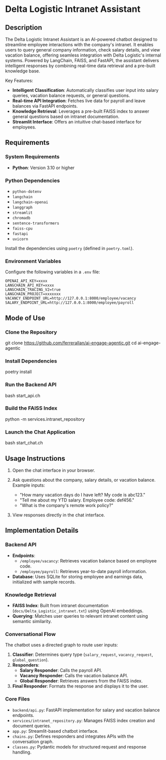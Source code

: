 # Delta Logistic Intranet Assistant

## Description

The Delta Logistic Intranet Assistant is an AI-powered chatbot designed to streamline employee interactions with the company's intranet. It enables users to query general company information, check salary details, and view vacation balance, offering seamless integration with Delta Logistic's internal systems. Powered by LangChain, FAISS, and FastAPI, the assistant delivers intelligent responses by combining real-time data retrieval and a pre-built knowledge base.

Key Features:
- **Intelligent Classification**: Automatically classifies user input into salary queries, vacation balance requests, or general questions.
- **Real-time API Integration**: Fetches live data for payroll and leave balances via FastAPI endpoints.
- **Knowledge Retrieval**: Leverages a pre-built FAISS index to answer general questions based on intranet documentation.
- **Streamlit Interface**: Offers an intuitive chat-based interface for employees.

## Requirements

### System Requirements
- **Python**: Version 3.10 or higher

### Python Dependencies
- `python-dotenv`
- `langchain`
- `langchain-openai`
- `langgraph`
- `streamlit`
- `chromadb`
- `sentence-transformers`
- `faiss-cpu`
- `fastapi`
- `uvicorn`

Install the dependencies using `poetry` (defined in `poetry.toml`).

### Environment Variables
Configure the following variables in a `.env` file:
```plaintext
OPENAI_API_KEY=xxxx
LANGCHAIN_API_KEY=xxxx
LANGCHAIN_TRACING_V2=true
LANGCHAIN_PROJECT=xxxxxxx
VACANCY_ENDPOINT_URL=http://127.0.0.1:8000/employee/vacancy
SALARY_ENDPOINT_URL=http://127.0.0.1:8000/employee/payroll
```

## Mode of Use
### Clone the Repository
git clone https://github.com/ferrerallan/ai-engage-agentic.git
cd ai-engage-agentic

### Install Dependencies
poetry install

### Run the Backend API
bash start_api.ch

### Build the FAISS Index
python -m services.intranet_repository

### Launch the Chat Application
bash start_chat.ch


## Usage Instructions
1. Open the chat interface in your browser.

2. Ask questions about the company, salary details, or vacation balance. Example inputs:
   - "How many vacation days do I have left? My code is abc123."
   - "Tell me about my YTD salary. Employee code: def456."
   - "What is the company's remote work policy?"

3. View responses directly in the chat interface.


## Implementation Details

### Backend API
- **Endpoints**:
  - `/employee/vacancy`: Retrieves vacation balance based on employee code.
  - `/employee/payroll`: Retrieves year-to-date payroll information.
- **Database**: Uses SQLite for storing employee and earnings data, initialized with sample records.

### Knowledge Retrieval
- **FAISS Index**: Built from intranet documentation (`docs/Delta_Logistic_intranet.txt`) using OpenAI embeddings.
- **Querying**: Matches user queries to relevant intranet content using semantic similarity.

### Conversational Flow
The chatbot uses a directed graph to route user inputs:
1. **Classifier**: Determines query type (`salary_request`, `vacancy_request`, `global_question`).
2. **Responders**:
   - **Salary Responder**: Calls the payroll API.
   - **Vacancy Responder**: Calls the vacation balance API.
   - **Global Responder**: Retrieves answers from the FAISS index.
3. **Final Responder**: Formats the response and displays it to the user.

### Core Files
- `backend/api.py`: FastAPI implementation for salary and vacation balance endpoints.
- `services/intranet_repository.py`: Manages FAISS index creation and document queries.
- `app.py`: Streamlit-based chatbot interface.
- `chains.py`: Defines responders and integrates APIs with the conversation graph.
- `classes.py`: Pydantic models for structured request and response handling.

